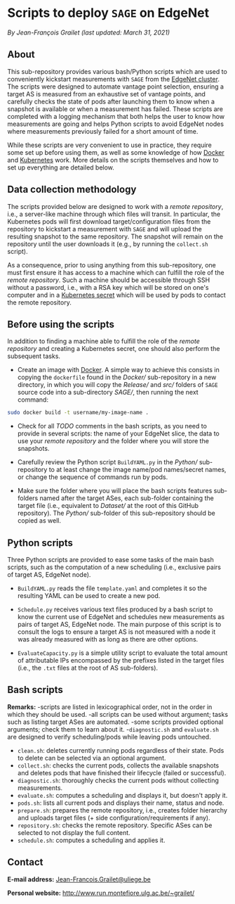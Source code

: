 # Scripts to deploy `SAGE` on EdgeNet

*By Jean-François Grailet (last updated: March 31, 2021)*

## About

This sub-repository provides various bash/Python scripts which are used to conveniently kickstart 
measurements with `SAGE` from the [EdgeNet cluster](https://edge-net.org/). The scripts were 
designed to automate vantage point selection, ensuring a target AS is measured from an exhaustive 
set of vantage points, and carefully checks the state of pods after launching them to know when a 
snapshot is available or when a measurement has failed. These scripts are completed with a logging 
mechanism that both helps the user to know how measurements are going and helps Python scripts to 
avoid EdgeNet nodes where measurements previously failed for a short amount of time.

While these scripts are very convenient to use in practice, they require some set up before using 
them, as well as some knowledge of how [Docker](https://www.docker.com/) and 
[Kubernetes](https://kubernetes.io/) work. More details on the scripts themselves and how to set 
up everything are detailed below.

## Data collection methodology

The scripts provided below are designed to work with a _remote repository_, i.e., a server-like 
machine through which files will transit. In particular, the Kubernetes pods will first download 
target/configuration files from the repository to kickstart a measurement with `SAGE` and will 
upload the resulting snapshot to the same repository. The snapshot will remain on the repository 
until the user downloads it (e.g., by running the `collect.sh` script).

As a consequence, prior to using anything from this sub-repository, one must first ensure it has 
access to a machine which can fulfill the role of the _remote repository_. Such a machine should 
be accessible through SSH without a password, i.e., with a RSA key which will be stored on one's 
computer and in a [Kubernetes secret](https://kubernetes.io/docs/concepts/configuration/secret/) 
which will be used by pods to contact the remote repository.

## Before using the scripts

In addition to finding a machine able to fulfill the role of the _remote repository_ and creating 
a Kubernetes secret, one should also perform the subsequent tasks.

* Create an image with [Docker](https://www.docker.com/). A simple way to achieve this consists 
  in copying the `dockerfile` found in the *Docker/* sub-repository in a new directory, in which 
  you will copy the *Release/* and *src/* folders of `SAGE` source code into a sub-directory 
  *SAGE/*, then running the next command:

```sh
sudo docker build -t username/my-image-name .
```

* Check for all *TODO* comments in the bash scripts, as you need to provide in several scripts: 
  the name of your EdgeNet slice, the data to use your _remote repository_ and the folder where 
  you will store the snapshots.

* Carefully review the Python script `BuildYAML.py` in the *Python/* sub-repository to at least 
  change the image name/pod names/secret names, or change the sequence of commands run by pods.

* Make sure the folder where you will place the bash scripts features sub-folders named after the 
  target ASes, each sub-folder containing the target file (i.e., equivalent to *Dataset/* at the 
  root of this GitHub repository). The *Python/* sub-folder of this sub-repository should be 
  copied as well.

## Python scripts

Three Python scripts are provided to ease some tasks of the main bash scripts, such as the 
computation of a new scheduling (i.e., exclusive pairs of target AS, EdgeNet node).

* `BuildYAML.py` reads the file `template.yaml` and completes it so the resulting YAML can be 
  used to create a new pod.

* `Schedule.py` receives various text files produced by a bash script to know the current use 
  of EdgeNet and schedules new measurements as pairs of target AS, EdgeNet node. The main purpose 
  of this script is to consult the logs to ensure a target AS is not measured with a node it was 
  already measured with as long as there are other options.

* `EvaluateCapacity.py` is a simple utility script to evaluate the total amount of attributable 
  IPs encompassed by the prefixes listed in the target files (i.e., the `.txt` files at the root 
  of AS sub-folders).

## Bash scripts

**Remarks:**
-scripts are listed in lexicographical order, not in the order in which they should be used.
-all scripts can be used without argument; tasks such as listing target ASes are automated.
-some scripts provided optional arguments; check them to learn about it.
-`diagnostic.sh` and `evaluate.sh` are designed to verify scheduling/pods while leaving pods untouched.

* `clean.sh`: deletes currently running pods regardless of their state. Pods to delete can be selected via an optional argument.
* `collect.sh`: checks the current pods, collects the available snapshots and deletes pods that have finished their lifecycle (failed or successful).
* `diagnostic.sh`: thoroughly checks the current pods without collecting measurements.
* `evaluate.sh`: computes a scheduling and displays it, but doesn't apply it.
* `pods.sh`: lists all current pods and displays their name, status and node.
* `prepare.sh`: prepares the remote repository, i.e., creates folder hierarchy and uploads target files (+ side configuration/requirements if any).
* `repository.sh`: checks the remote repository. Specific ASes can be selected to not display the full content.
* `schedule.sh`: computes a scheduling and applies it.

## Contact

**E-mail address:** Jean-Francois.Grailet@uliege.be

**Personal website:** http://www.run.montefiore.ulg.ac.be/~grailet/
